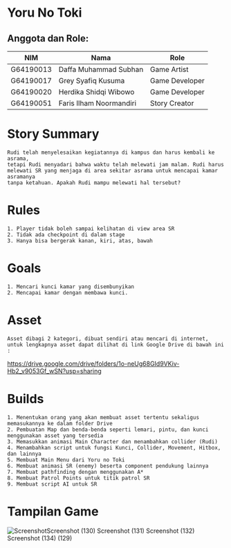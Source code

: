 # Yoru No Toki 

## Anggota dan Role:
<table>
    <thead>
        <tr>
            <th>NIM</th>
            <th>Nama</th>
            <th>Role</th>
        </tr>
    </thead>
    <tbody>
        <tr>
            <td>G64190013</td>
            <td>Daffa Muhammad Subhan</td>
            <td>Game Artist</td>
        </tr>
        <tr>
            <td>G64190017</td>
            <td>Grey Syafiq Kusuma</td>
            <td>Game Developer</td>
        </tr>
        <tr>
            <td>G64190020</td>
            <td>Herdika Shidqi Wibowo</td>
            <td>Game Developer</td>
        </tr>
        <tr>
            <td>G64190051</td>
            <td>Faris Ilham Noormandiri</td>
            <td>Story Creator</td>
        </tr>
    </tbody>
</table>

# Story Summary
```
Rudi telah menyelesaikan kegiatannya di kampus dan harus kembali ke asrama, 
tetapi Rudi menyadari bahwa waktu telah melewati jam malam. Rudi harus 
melewati SR yang menjaga di area sekitar asrama untuk mencapai kamar asramanya 
tanpa ketahuan. Apakah Rudi mampu melewati hal tersebut?
```

# Rules
```
1. Player tidak boleh sampai kelihatan di view area SR
2. Tidak ada checkpoint di dalam stage
3. Hanya bisa bergerak kanan, kiri, atas, bawah
```

# Goals
```
1. Mencari kunci kamar yang disembunyikan
2. Mencapai kamar dengan membawa kunci.
```

# Asset
```
Asset dibagi 2 kategori, dibuat sendiri atau mencari di internet, 
untuk lengkapnya asset dapat dilihat di link Google Drive di bawah ini :
```
https://drive.google.com/drive/folders/1o-neUg68GId9VKiv-Hb2_v9053Gf_wSN?usp=sharing


# Builds
```
1. Menentukan orang yang akan membuat asset tertentu sekaligus memasukannya ke dalam folder Drive
2. Pembuatan Map dan benda-benda seperti lemari, pintu, dan kunci menggunakan asset yang tersedia
3. Memasukkan animasi Main Character dan menambahkan collider (Rudi)
4. Menambahkan script untuk fungsi Kunci, Collider, Movement, Hitbox, dan lainnya
5. Membuat Main Menu dari Yoru no Toki
6. Membuat animasi SR (enemy) beserta component pendukung lainnya
7. Membuat pathfinding dengan menggunakan A*
8. Membuat Patrol Points untuk titik patrol SR
9. Membuat script AI untuk SR
```

# Tampilan Game
![Screenshot![Screenshot (130)](https://user-images.githubusercontent.com/66352371/145763207-9a0abc44-8c4f-4ea4-b83a-40622a0ab853.png)
![Screenshot (131)](https://user-images.githubusercontent.com/66352371/145763215-aa3a8e99-a1e5-4f22-b2cd-08c29cbbe225.png)
![Screenshot (132)](https://user-images.githubusercontent.com/66352371/145763223-861a55dd-3940-4cbc-ab63-9534fae6808e.png)
![Screenshot (134)](https://user-images.githubusercontent.com/66352371/145763225-dc6c50e6-3a47-45e2-ae5b-53bd6de5a9f9.png)
 (129)](https://user-images.githubusercontent.com/66352371/145763182-7c9c2922-657f-4fb6-9aef-0418751dd741.png)

